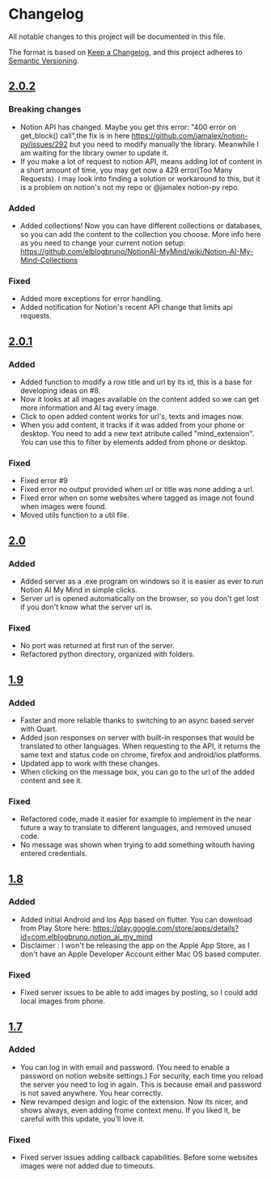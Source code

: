 # Changelog

All notable changes to this project will be documented in this file.

The format is based on [Keep a Changelog](https://keepachangelog.com/en/1.0.0/),
and this project adheres to [Semantic Versioning](https://semver.org/spec/v2.0.0.html).

## [2.0.2]

### Breaking changes
- Notion API has changed. Maybe you get this error: "400 error on get_block() call",the fix is in here https://github.com/jamalex/notion-py/issues/292 but you need to modify manually the library. Meanwhile I am waiting for the library owner to update it.
- If you make a lot of request to notion API, means adding lot of content in a short amount of time, you may get now a 429 error(Too Many Requests). I may look into finding a solution or workaround to this, but it is a problem on notion's not my repo or @jamalex notion-py repo.

### Added 

- Added collections! Now you can have different collections or databases, so you can add the content to the collection you choose. More info here as you need to change your current notion setup:  https://github.com/elblogbruno/NotionAI-MyMind/wiki/Notion-AI-My-Mind-Collections

### Fixed

- Added more exceptions for error handling.
- Added notification for Notion's recent API change that limits api requests.

## [2.0.1]

### Added 

- Added function to modify a row title and url by its id, this is a base for developing ideas on #8.
- Now it looks at all images available on the content added so we can get more information and AI tag every image.
- Click to open added content works for url's, texts and images now.
- When you add content, it tracks if it was added from your phone or desktop. You need to add a new text atribute called "mind_extension". You can use this to filter by elements added from phone or desktop.
### Fixed

- Fixed error #9
- Fixed error no output provided when url or title was none adding a url.
- Fixed error when on some websites where tagged as image not found when images were found.
- Moved utils function to a util file.

## [2.0]

### Added 

- Added server as a .exe program on windows so it is easier as ever to run Notion AI My Mind in simple clicks.
- Server url is opened automatically on the browser, so you don't get lost if you don't know what the server url is.


### Fixed

- No port was returned at first run of the server.
- Refactored python directory, organized with folders.

## [1.9]

### Added 

- Faster and more reliable thanks to switching to an async based server with Quart. 
- Added json responses on server with built-in responses that would be translated to other languages. When requesting to the API, it returns the same text and status code on chrome, firefox and android/ios platforms.
- Updated app to work with these changes.
- When clicking on the message box, you can go to the url of the added content and see it.

### Fixed

- Refactored code, made it easier for example to implement in the near future a way to translate to different languages, and removed unused code.
- No message was shown when trying to add something witouth having entered credentials.

## [1.8]

### Added 

- Added initial Android and Ios App based on flutter. You can download from Play Store here: https://play.google.com/store/apps/details?id=com.elblogbruno.notion_ai_my_mind
- Disclaimer : I won't be releasing the app on the Apple App Store, as I don't have an Apple Developer Account either Mac OS based computer.

### Fixed

- Fixed server issues to be able to add images by posting, so I could add local images from phone.

## [1.7]

### Added 

- You can log in with email and password. (You need to enable a password on notion website settings.) For security, each time you reload the server you need to log in again. This is because email and password is not saved anywhere. You hear correctly.
- New revamped design and logic of the extension. Now its nicer, and shows always, even adding frome context menu. If you liked it, be careful with this update, you'll love it. 

### Fixed

- Fixed server issues adding callback capabilities. Before some websites images were not added due to timeouts.

[2.0.2]: https://github.com/elblogbruno/NotionAI-MyMind/releases/tag/2.0.2
[2.0.1]: https://github.com/elblogbruno/NotionAI-MyMind/releases/tag/2.0.1
[2.0]: https://github.com/elblogbruno/NotionAI-MyMind/releases/tag/2.0
[1.9]: https://github.com/elblogbruno/NotionAI-MyMind/releases/tag/1.9
[1.8]: https://github.com/elblogbruno/NotionAI-MyMind/releases/tag/1.8
[1.7]: https://github.com/elblogbruno/NotionAI-MyMind/releases/tag/1.7

